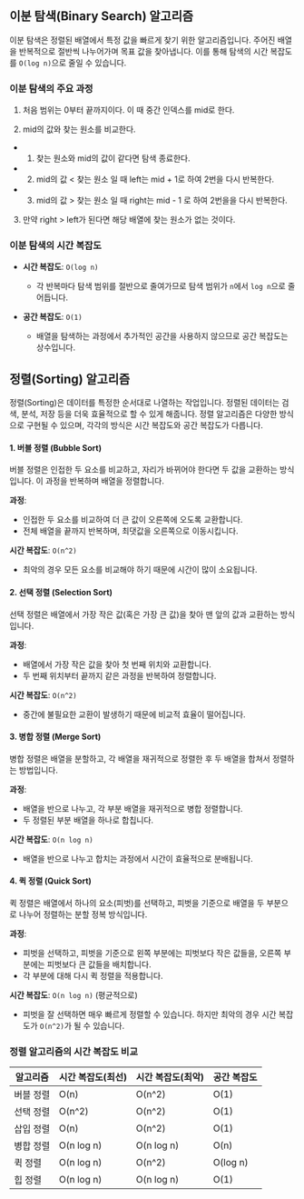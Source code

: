 ## 이분 탐색(Binary Search) 알고리즘

이분 탐색은 정렬된 배열에서 특정 값을 빠르게 찾기 위한 알고리즘입니다. 주어진 배열을 반복적으로 절반씩 나누어가며 목표 값을 찾아냅니다. 이를 통해 탐색의 시간 복잡도를 `O(log n)`으로 줄일 수 있습니다.

### 이분 탐색의 주요 과정

1. 처음 범위는 0부터 끝까지이다. 이 때 중간 인덱스를 mid로 한다.
 
2. mid의 값와 찾는 원소를 비교한다.
- 1) 찾는 원소와 mid의 값이 같다면 탐색 종료한다.
- 2) mid의 값 < 찾는 원소 일 때 left는 mid + 1로 하여   2번을 다시 반복한다.
- 3) mid의 값 > 찾는 원소 일 때 right는 mid - 1 로 하여 2번을을 다시 반복한다.

3. 만약 right > left가 된다면 해당 배열에 찾는 원소가 없는 것이다.
  

### 이분 탐색의 시간 복잡도

- **시간 복잡도**: `O(log n)`
  - 각 반복마다 탐색 범위를 절반으로 줄여가므로 탐색 범위가 `n`에서 `log n`으로 줄어듭니다.
  
- **공간 복잡도**: `O(1)`
  - 배열을 탐색하는 과정에서 추가적인 공간을 사용하지 않으므로 공간 복잡도는 상수입니다.

## 정렬(Sorting) 알고리즘

정렬(Sorting)은 데이터를 특정한 순서대로 나열하는 작업입니다. 정렬된 데이터는 검색, 분석, 저장 등을 더욱 효율적으로 할 수 있게 해줍니다. 정렬 알고리즘은 다양한 방식으로 구현될 수 있으며, 각각의 방식은 시간 복잡도와 공간 복잡도가 다릅니다.

#### 1. 버블 정렬 (Bubble Sort)

버블 정렬은 인접한 두 요소를 비교하고, 자리가 바뀌어야 한다면 두 값을 교환하는 방식입니다. 이 과정을 반복하며 배열을 정렬합니다.

**과정**:
- 인접한 두 요소를 비교하여 더 큰 값이 오른쪽에 오도록 교환합니다.
- 전체 배열을 끝까지 반복하며, 최댓값을 오른쪽으로 이동시킵니다.

**시간 복잡도**: `O(n^2)`
- 최악의 경우 모든 요소를 비교해야 하기 때문에 시간이 많이 소요됩니다.

#### 2. 선택 정렬 (Selection Sort)

선택 정렬은 배열에서 가장 작은 값(혹은 가장 큰 값)을 찾아 맨 앞의 값과 교환하는 방식입니다.

**과정**:
- 배열에서 가장 작은 값을 찾아 첫 번째 위치와 교환합니다.
- 두 번째 위치부터 끝까지 같은 과정을 반복하여 정렬합니다.

**시간 복잡도**: `O(n^2)`
- 중간에 불필요한 교환이 발생하기 때문에 비교적 효율이 떨어집니다.

#### 3. 병합 정렬 (Merge Sort)

병합 정렬은 배열을 분할하고, 각 배열을 재귀적으로 정렬한 후 두 배열을 합쳐서 정렬하는 방법입니다.

**과정**:
- 배열을 반으로 나누고, 각 부분 배열을 재귀적으로 병합 정렬합니다.
- 두 정렬된 부분 배열을 하나로 합칩니다.

**시간 복잡도**: `O(n log n)`
- 배열을 반으로 나누고 합치는 과정에서 시간이 효율적으로 분배됩니다.

#### 4. 퀵 정렬 (Quick Sort)

퀵 정렬은 배열에서 하나의 요소(피벗)를 선택하고, 피벗을 기준으로 배열을 두 부분으로 나누어 정렬하는 분할 정복 방식입니다.

**과정**:
- 피벗을 선택하고, 피벗을 기준으로 왼쪽 부분에는 피벗보다 작은 값들을, 오른쪽 부분에는 피벗보다 큰 값들을 배치합니다.
- 각 부분에 대해 다시 퀵 정렬을 적용합니다.

**시간 복잡도**: `O(n log n)` (평균적으로)
- 피벗을 잘 선택하면 매우 빠르게 정렬할 수 있습니다. 하지만 최악의 경우 시간 복잡도가 `O(n^2)`가 될 수 있습니다.

### 정렬 알고리즘의 시간 복잡도 비교

| 알고리즘       | 시간 복잡도(최선) | 시간 복잡도(최악) | 공간 복잡도 |
| -------------- | ---------------- | ---------------- | ----------- |
| 버블 정렬      | O(n)             | O(n^2)           | O(1)        |
| 선택 정렬      | O(n^2)           | O(n^2)           | O(1)        |
| 삽입 정렬      | O(n)             | O(n^2)           | O(1)        |
| 병합 정렬      | O(n log n)       | O(n log n)       | O(n)        |
| 퀵 정렬       | O(n log n)       | O(n^2)           | O(log n)    |
| 힙 정렬        | O(n log n)       | O(n log n)       | O(1)        |
